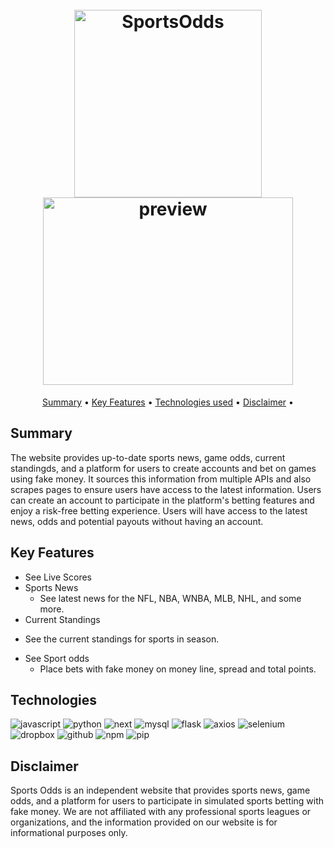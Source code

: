 
<h1 align="center">
  <br>
  <a href="https://sports-odds.herokuapp.com/"><img src="https://github.com/Reaveskev/Sports-Odds/blob/main/sports-odds/public/Sports%20Odds-1.png" alt="SportsOdds" width="300"></a>
  <br>
    <a href="https://sports-odds.herokuapp.com/"><img src="https://github.com/Reaveskev/Sports-Odds/blob/main/sports-odds/public/Sport_odds_preview.png" alt="preview" width="400" height="300"></a>
</h1>






<p align="center">
  <a href="#summary">Summary</a> •
  <a href="#key-features">Key Features</a> •
  <a href="#technologies">Technologies used</a> •
  <a href="#disclaimer">Disclaimer</a> •
</p>

## Summary
The website provides up-to-date sports news, game odds, current standingds, and a platform for users to create accounts and bet on games using fake money. It sources this information from multiple APIs and also scrapes pages to ensure users have access to the latest information. Users can create an account to participate in the platform's betting features and enjoy a risk-free betting experience. Users will have access to the latest news, odds and potential payouts without having an account.



## Key Features

* See Live Scores
* Sports News
  - See latest news for the NFL, NBA, WNBA, MLB, NHL, and some more.
 * Current Standings
  - See the current standings for sports in season.
* See Sport odds
  - Place bets with fake money on money line, spread and total points.
  
 ## Technologies
![javascript](https://img.shields.io/badge/JavaScript-323330?style=for-the-badge&logo=javascript&logoColor=F7DF1E)
![python](https://img.shields.io/badge/Python-3776AB?style=for-the-badge&logo=python&logoColor=white)
![next](https://img.shields.io/badge/Next-000000?style=for-the-badge&logo=nextdotjs&logoColor=FFFFFF)
![mysql](https://img.shields.io/badge/MySQL-3E6E93?style=for-the-badge&logo=mysql&logoColor=white)
![flask](https://img.shields.io/badge/Flask-000000?style=for-the-badge&logo=flask&logoColor=white)
![axios](https://img.shields.io/badge/Axios-5A29E4?style=for-the-badge&logo=axios&logoColor=white)
![selenium](https://img.shields.io/badge/-selenium-%43B02A?style=for-the-badge&logo=selenium&logoColor=white)
![dropbox](https://img.shields.io/badge/Dropbox-%233B4D98.svg?style=for-the-badge&logo=Dropbox&logoColor=white)
![github](https://img.shields.io/badge/Github_Pages-222222?style=for-the-badge&logo=githubpages&logoColor=white)
![npm](https://img.shields.io/badge/NPM-CB3837?style=for-the-badge&logo=npm&logoColor=white)
![pip](https://img.shields.io/badge/Pip-ffaa00?style=for-the-badge&logo=pip&logoColor=white)


## Disclaimer
Sports Odds is an independent website that provides sports news, game odds, and a platform for users to participate in simulated sports betting with fake money. We are not affiliated with any professional sports leagues or organizations, and the information provided on our website is for informational purposes only.


